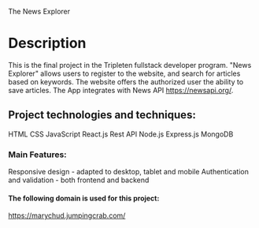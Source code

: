 The News Explorer

# Description

This is the final project in the Tripleten fullstack developer program. "News Explorer" allows users to register to the website, and search for articles based on keywords. The website offers the authorized user the ability to save articles. The App integrates with News API https://newsapi.org/.

## Project technologies and techniques:

HTML
CSS
JavaScript
React.js
Rest API
Node.js
Express.js
MongoDB

### Main Features:

Responsive design - adapted to desktop, tablet and mobile
Authentication and validation - both frontend and backend

#### The following domain is used for this project:

https://marychud.jumpingcrab.com/
